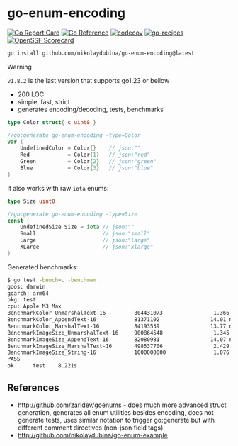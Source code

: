 # go-enum-encoding

[![Go Report Card](https://goreportcard.com/badge/github.com/nikolaydubina/go-enum-encoding)](https://goreportcard.com/report/github.com/nikolaydubina/go-enum-encoding)
[![Go Reference](https://pkg.go.dev/badge/github.com/nikolaydubina/go-enum-encoding.svg)](https://pkg.go.dev/github.com/nikolaydubina/go-enum-encoding)
[![codecov](https://codecov.io/gh/nikolaydubina/go-enum-encoding/graph/badge.svg?token=asZfIddrLV)](https://codecov.io/gh/nikolaydubina/go-enum-encoding)
[![go-recipes](https://raw.githubusercontent.com/nikolaydubina/go-recipes/main/badge.svg?raw=true)](https://github.com/nikolaydubina/go-recipes)
[![OpenSSF Scorecard](https://api.securityscorecards.dev/projects/github.com/nikolaydubina/go-enum-encoding/badge)](https://securityscorecards.dev/viewer/?uri=github.com/nikolaydubina/go-enum-encoding)

```bash
go install github.com/nikolaydubina/go-enum-encoding@latest
```

> [!WARNING]
> `v1.8.2` is the last version that supports go1.23 or bellow

* 200 LOC
* simple, fast, strict
* generates encoding/decoding, tests, benchmarks

```go
type Color struct{ c uint8 }

//go:generate go-enum-encoding -type=Color
var (
	UndefinedColor = Color{} 	// json:""
	Red            = Color{1}	// json:"red"
	Green          = Color{2}	// json:"green"
	Blue           = Color{3}	// json:"blue"
)
```

It also works with raw `iota` enums:

```go
type Size uint8

//go:generate go-enum-encoding -type=Size
const (
	UndefinedSize Size = iota // json:""
	Small                     // json:"small"
	Large                     // json:"large"
	XLarge                    // json:"xlarge"
)
```

Generated benchmarks:

```bash
$ go test -bench=. -benchmem .
goos: darwin
goarch: arm64
pkg: test
cpu: Apple M3 Max
BenchmarkColor_UnmarshalText-16         804431073                1.366 ns/op           0 B/op          0 allocs/op
BenchmarkColor_AppendText-16            81371102                14.01 ns/op           24 B/op          1 allocs/op
BenchmarkColor_MarshalText-16           84193539                13.77 ns/op            8 B/op          1 allocs/op
BenchmarkImageSize_UnmarshalText-16     900864548                1.345 ns/op           0 B/op          0 allocs/op
BenchmarkImageSize_AppendText-16        82080981                14.07 ns/op           24 B/op          1 allocs/op
BenchmarkImageSize_MarshalText-16       498537706                2.429 ns/op           0 B/op          0 allocs/op
BenchmarkImageSize_String-16            1000000000               1.076 ns/op           0 B/op          0 allocs/op
PASS
ok      test    8.221s
```

## References

- http://github.com/zarldev/goenums - does much more advanced struct generation, generates all enum utilities besides encoding, does not generate tests, uses similar notation to trigger go:generate but with different comment directives (non-json field tags)
- http://github.com/nikolaydubina/go-enum-example
